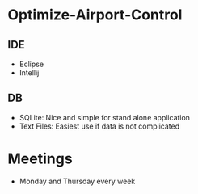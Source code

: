 # Optimize-Airport-Control

## IDE
- Eclipse
- Intellij

## DB
- SQLite: Nice and simple for stand alone application
- Text Files: Easiest use if data is not complicated

# Meetings
- Monday and Thursday every week
